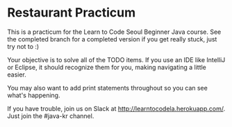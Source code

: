 # Restaurant Practicum

This is a practicum for the Learn to Code Seoul Beginner Java course. See the completed branch for a completed version if you get really stuck, just try not to :)

Your objective is to solve all of the TODO items. If you use an IDE like IntelliJ or Eclipse, it should recognize them for you, making navigating a little easier.

You may also want to add print statements throughout so you can see what's happening.

If you have trouble, join us on Slack at http://learntocodela.herokuapp.com/. Just join the #java-kr channel.